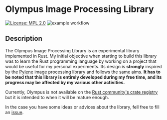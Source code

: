 # Olympus Image Processing Library

[![License: MPL 2.0](https://img.shields.io/badge/License-MPL_2.0-brightgreen.svg)](https://opensource.org/licenses/MPL-2.0)
![example workflow](https://github.com/baptisteesteban/olympus/actions/workflows/build-and-test.yml/badge.svg)

## Description

The Olympus Image Processing Library is an experimental library implemented in
Rust. My initial objective when starting to build this library was to learn the
Rust programming language by working on a project that would be useful for my
personal experiments. Its design is **strongly** inspired by the
[Pylene](https://gitlab.lre.epita.fr/olena/pylene) image processing library and
follows the same aims. **It has to be noted that this library is entirely developed during my free time, and its progress may be affected by my various other activities.**

Currently, Olympus is not available on the [Rust community's crate
registry](https://crates.io) but it is intended to when it will be mature
enough.

In the case you have some ideas or advices about the library, fell free to fill
an [issue](https://github.com/baptisteesteban/olympus/issues).